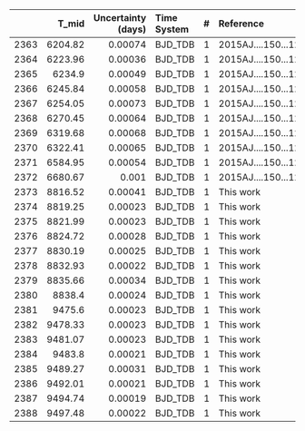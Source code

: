 |      |   T_mid |   Uncertainty (days) | Time System   |   # | Reference           |
|-----:|--------:|---------------------:|:--------------|----:|:--------------------|
| 2363 | 6204.82 |              0.00074 | BJD_TDB       |   1 | 2015AJ....150...12B |
| 2364 | 6223.96 |              0.00036 | BJD_TDB       |   1 | 2015AJ....150...12B |
| 2365 | 6234.9  |              0.00049 | BJD_TDB       |   1 | 2015AJ....150...12B |
| 2366 | 6245.84 |              0.00058 | BJD_TDB       |   1 | 2015AJ....150...12B |
| 2367 | 6254.05 |              0.00073 | BJD_TDB       |   1 | 2015AJ....150...12B |
| 2368 | 6270.45 |              0.00064 | BJD_TDB       |   1 | 2015AJ....150...12B |
| 2369 | 6319.68 |              0.00068 | BJD_TDB       |   1 | 2015AJ....150...12B |
| 2370 | 6322.41 |              0.00065 | BJD_TDB       |   1 | 2015AJ....150...12B |
| 2371 | 6584.95 |              0.00054 | BJD_TDB       |   1 | 2015AJ....150...12B |
| 2372 | 6680.67 |              0.001   | BJD_TDB       |   1 | 2015AJ....150...12B |
| 2373 | 8816.52 |              0.00041 | BJD_TDB       |   1 | This work           |
| 2374 | 8819.25 |              0.00023 | BJD_TDB       |   1 | This work           |
| 2375 | 8821.99 |              0.00023 | BJD_TDB       |   1 | This work           |
| 2376 | 8824.72 |              0.00028 | BJD_TDB       |   1 | This work           |
| 2377 | 8830.19 |              0.00025 | BJD_TDB       |   1 | This work           |
| 2378 | 8832.93 |              0.00022 | BJD_TDB       |   1 | This work           |
| 2379 | 8835.66 |              0.00034 | BJD_TDB       |   1 | This work           |
| 2380 | 8838.4  |              0.00024 | BJD_TDB       |   1 | This work           |
| 2381 | 9475.6  |              0.00023 | BJD_TDB       |   1 | This work           |
| 2382 | 9478.33 |              0.00023 | BJD_TDB       |   1 | This work           |
| 2383 | 9481.07 |              0.00023 | BJD_TDB       |   1 | This work           |
| 2384 | 9483.8  |              0.00021 | BJD_TDB       |   1 | This work           |
| 2385 | 9489.27 |              0.00031 | BJD_TDB       |   1 | This work           |
| 2386 | 9492.01 |              0.00021 | BJD_TDB       |   1 | This work           |
| 2387 | 9494.74 |              0.00019 | BJD_TDB       |   1 | This work           |
| 2388 | 9497.48 |              0.00022 | BJD_TDB       |   1 | This work           |